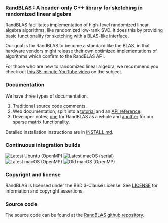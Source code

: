 ### RandBLAS : A header-only C++ library for sketching in randomized linear algebra

RandBLAS facilitates implementation of high-level randomized linear algebra algorithms, like randomized low-rank SVD.
It does this by providing basic functionality for sketching with a BLAS-like interface.

Our goal is for RandBLAS to become a standard like the BLAS, in that hardware vendors might
release their own optimized implementations of algorithms which confirm to the RandBLAS API.

For those who are new to randomized linear algebra, we recommend you check out [this 35-minute YouTube video](https://www.youtube.com/watch?v=6htbyY3rH1w) on the subject.

### Documentation

We have three types of documentation.
 1. Traditional source code comments.
 2. Web documentation, split into a [tutorial](https://randblas.readthedocs.io/en/latest/tutorial/index.html) and an [API reference](https://randblas.readthedocs.io/en/latest/api_reference/index.html).
 3. Developer notes; [one](RandBLAS/DevNotes.md) for RandBLAS as a whole and [another](RandBLAS/sparse_data/DevNotes.md) for our sparse matrix functionality.

Detailed installation instructions are in [INSTALL.md](INSTALL.md).

### Continuous integration builds

![Latest Ubuntu (OpenMP)](https://github.com/BallisticLA/RandBLAS/actions/workflows/core-linux.yaml/badge.svg)
![Latest macOS (serial)](https://github.com/BallisticLA/RandBLAS/actions/workflows/core-macos.yml/badge.svg)
![Latest macOS (OpenMP)](https://github.com/BallisticLA/RandBLAS/actions/workflows/openmp-macos.yaml/badge.svg)
![Old macOS (OpenMP)](https://github.com/BallisticLA/RandBLAS/actions/workflows/openmp-macos-13.yaml/badge.svg)

### Copyright and license

RandBLAS is licensed under the BSD 3-Clause License.
See [LICENSE](LICENSE) for information and copyright assertions.

### Source code

The source code can be found at the [RandBLAS github repository](https://github.com/BallisticLA/RandBLAS).

